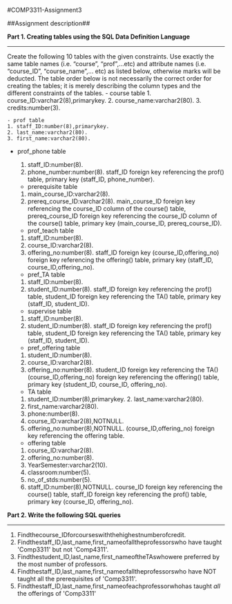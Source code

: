 #COMP3311-Assignment3

##Assignment description##

**Part 1. Creating tables using the SQL Data Definition Language**
- - - -
Create the following 10 tables with the given constraints. Use exactly the same table names (i.e. “course”, “prof”,...etc) and attribute names (i.e. “course_ID”, “course_name”,... etc) as listed below, otherwise marks will be deducted. The table order below is not necessarily the correct order for creating the tables; it is merely describing the column types and the different constraints of the tables.
    - course table
    1. course_ID:varchar2(8),primarykey. 
    2. course_name:varchar2(80).
    3. credits:number(3).

    - prof table
    1. staff_ID:number(8),primarykey. 
    2. last_name:varchar2(80).
    3. first_name:varchar2(80).
    
    
- prof_phone table
    1. staff_ID:number(8).
    2. phone_number:number(8).
    staff_ID foreign key referencing the prof() table, primary key (staff_ID, phone_number).

    - prerequisite table
    1. main_course_ID:varchar2(8).
    2. prereq_course_ID:varchar2(8).
    main_course_ID foreign key referencing the course_ID column of the course() table, prereq_course_ID foreign key referencing the course_ID column of the course() table, primary key (main_course_ID, prereq_course_ID).

    - prof_teach table
    1. staff_ID:number(8).
    2. course_ID:varchar2(8). 
    3. offering_no:number(8).
    staff_ID foreign key
    (course_ID,offering_no) foreign key referencing the offering() table, primary key (staff_ID, course_ID,offering_no).

    - pref_TA table
    1. staff_ID:number(8).
    2. student_ID:number(8).
    staff_ID foreign key referencing the prof() table, student_ID foreign key referencing the TA() table, primary key (staff_ID, student_ID).

    - supervise table
    1. staff_ID:number(8).
    2. student_ID:number(8).
    staff_ID foreign key referencing the prof() table, student_ID foreign key referencing the TA() table, primary key (staff_ID, student_ID).

    - pref_offering table
    1. student_ID:number(8). 
    2. course_ID:varchar2(8). 
    3. offering_no:number(8).
    student_ID foreign key referencing the TA() (course_ID,offering_no) foreign key referencing the offering() table, primary key (student_ID, course_ID, offering_no).
    
    - TA table
    1. student_ID:number(8),primarykey. 2. last_name:varchar2(80).
    3. first_name:varchar2(80).
    4. phone:number(8).
    5. course_ID:varchar2(8),NOTNULL. 
    6. offering_no:number(8),NOTNULL.
    (course_ID,offering_no) foreign key referencing the offering table.

    - offering table
    1. course_ID:varchar2(8).
    2. offering_no:number(8).
    3. YearSemester:varchar2(10).
    4. classroom:number(5).
    5. no_of_stds:number(5).
    6. staff_ID:number(8),NOTNULL.
    course_ID foreign key referencing the course() table, staff_ID foreign key referencing the prof() table, primary key (course_ID, offering_no).
    
**Part 2. Write the following SQL queries**
- - - -
1. Findthecourse_IDforcourseswiththehighestnumberofcredit.
2. Findthestaff_ID,last_name,first_nameofalltheprofessorswho
have taught 'Comp3311' but not 'Comp4311'.
3. Findthestudent_ID,last_name,first_nameoftheTAswhowere
preferred by the most number of professors.
4. Findthestaff_ID,last_name,first_nameofalltheprofessorswho
have NOT taught all the prerequisites of 'Comp3311'.
5. Findthestaff_ID,last_name,first_nameofeachprofessorwhohas
taught *all* the offerings of 'Comp3311'